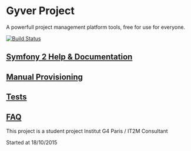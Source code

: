 # Gyver Project

A powerfull project management platform tools, free for use for everyone.

[![Build Status](https://travis-ci.org/TechGameCrew/GyverProject.svg)](https://travis-ci.org/TechGameCrew/GyverProject)



## [Symfony 2 Help & Documentation](app/Resources/Doc/symfonyDoc.md)
## [Manual Provisioning](app/Resources/Doc/manual.md)
## [Tests](app/Resources/Doc/development.md)
## [FAQ](app/Resources/Doc/development.md)

This project is a student project
Institut G4 Paris / IT2M Consultant

Started  at 18/10/2015
